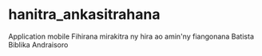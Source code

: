 # hanitra_ankasitrahana
Application mobile Fihirana mirakitra ny hira ao amin'ny fiangonana Batista Biblika Andraisoro
